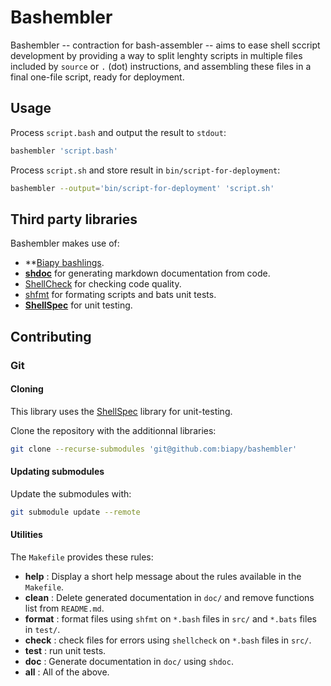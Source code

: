 # Bashembler

Bashembler -- contraction for bash-assembler -- aims to ease shell sccript
development by providing a way to split lenghty scripts in multiple files
included by `source` or `.` (dot) instructions, and assembling these files
in a final one-file script, ready for deployment.

## Usage

Process `script.bash` and output the result to `stdout`:

```bash
bashembler 'script.bash'
```

Process `script.sh` and store result in `bin/script-for-deployment`:

```bash
bashembler --output='bin/script-for-deployment' 'script.sh'
```

## Third party libraries

Bashembler makes use of:

- **[Biapy bashlings](https://github.com/biapy/biapy-bashlings).
- **[shdoc](https://github.com/reconquest/shdoc)** for generating markdown
  documentation from code.
- [ShellCheck][shellcheck] for checking code
  quality.
- [shfmt][shfmt] for formating scripts and bats unit
  tests.
- **[ShellSpec][shellspec]**
  for unit testing.

## Contributing

### Git

#### Cloning

This library uses the [ShellSpec][shellspec] library for unit-testing.

Clone the repository with the additionnal libraries:

```bash
git clone --recurse-submodules 'git@github.com:biapy/bashembler'
```

#### Updating submodules

Update the submodules with:

```bash
git submodule update --remote
```

[shellspec]: https://shellspec.info/
[shellcheck]: https://github.com/koalaman/shellcheck
[shfmt]: https://github.com/mvdan/sh

#### Utilities

The `Makefile` provides these rules:

- **help** : Display a short help message about the rules available in the
  `Makefile`.
- **clean** : Delete generated documentation in `doc/` and remove functions
  list from `README.md`.
- **format** : format files using `shfmt` on `*.bash` files in `src/` and
  `*.bats` files in `test/`.
- **check** : check files for errors using `shellcheck` on `*.bash` files
  in `src/`.
- **test** : run unit tests.
- **doc** : Generate documentation in `doc/` using `shdoc`.
- **all** : All of the above.

